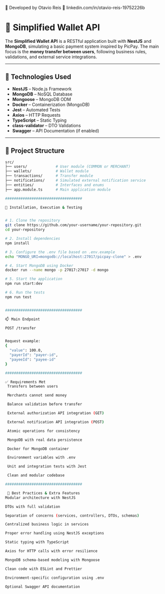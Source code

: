 👤 Developed by
Otavio Reis
🔗 linkedin.com/in/otavio-reis-19752226b

# 💸 Simplified Wallet API

The **Simplified Wallet API** is a RESTful application built with **NestJS** and **MongoDB**, simulating a basic payment system inspired by PicPay. The main focus is the **money transfer between users**, following business rules, validations, and external service integrations.

---

## 🔧 Technologies Used

- **NestJS** – Node.js Framework
- **MongoDB** – NoSQL Database
- **Mongoose** – MongoDB ODM
- **Docker** – Containerization (MongoDB)
- **Jest** – Automated Tests
- **Axios** – HTTP Requests
- **TypeScript** – Static Typing
- **class-validator** – DTO Validations
- **Swagger** – API Documentation (if enabled)

---

## 📁 Project Structure

```bash
src/
├── users/             # User module (COMMON or MERCHANT)
├── wallets/           # Wallet module
├── transactions/      # Transfer module
├── notifications/     # Simulated external notification service
├── entities/          # Interfaces and enums
├── app.module.ts      # Main application module

###################################

🧰 Installation, Execution & Testing


# 1. Clone the repository
git clone https://github.com/your-username/your-repository.git
cd your-repository

# 2. Install dependencies
npm install

# 3. Configure the .env file based on .env.example
echo "MONGO_URI=mongodb://localhost:27017/picpay-clone" > .env

# 4. Start MongoDB using Docker
docker run --name mongo -p 27017:27017 -d mongo

# 5. Start the application
npm run start:dev

# 6. Run the tests
npm run test


###################################

📫 Main Endpoint

POST /transfer


Request example:
{
  "value": 100.0,
  "payerId": "payer-id",
  "payeeId": "payee-id"
}

###################################

✅ Requirements Met
 Transfers between users

 Merchants cannot send money

 Balance validation before transfer

 External authorization API integration (GET)

 External notification API integration (POST)

 Atomic operations for consistency

 MongoDB with real data persistence

 Docker for MongoDB container

 Environment variables with .env

 Unit and integration tests with Jest

 Clean and modular codebase

###################################

 🧼 Best Practices & Extra Features
Modular architecture with NestJS

DTOs with full validation

Separation of concerns (services, controllers, DTOs, schemas)

Centralized business logic in services

Proper error handling using NestJS exceptions

Static typing with TypeScript

Axios for HTTP calls with error resilience

MongoDB schema-based modeling with Mongoose

Clean code with ESLint and Prettier

Environment-specific configuration using .env

Optional Swagger API documentation

```
